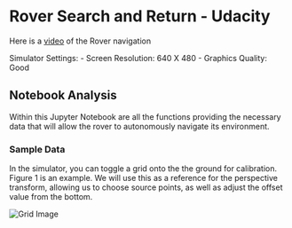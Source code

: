 # Rover Search and Return - Udacity

Here is a [video](https://youtu.be/D5wGoIJFGIo) of the Rover navigation

Simulator Settings:
	- Screen Resolution: 640 X 480
    - Graphics Quality: Good

## Notebook Analysis

Within this Jupyter Notebook are all the functions providing the necessary data that will allow the rover to autonomously navigate its environment.

### Sample Data

In the simulator, you can toggle a grid onto the the ground for calibration. Figure 1 is an example. We will use this as a reference for the perspective transform, allowing us to choose source points, as well as adjust the offset value from the bottom.


![Grid Image](../calibration_images/example_grid1.jpg)
